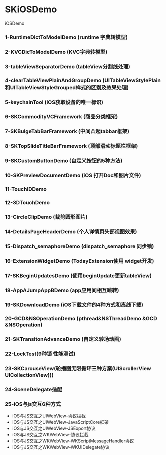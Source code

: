 # SKiOSDemo
iOSDemo



### 1-RuntimeDictToModelDemo	(runtime 字典转模型)

### 2-KVCDicToModelDemo	(KVC字典转模型)

### 3-tableViewSeparatorDemo  (tableView分割线处理)

### 4-clearTableViewPlainAndGroupDemo 	(UITableViewStylePlain和UITableViewStyleGrouped样式的区别及效果处理)

### 5-keychainTool	(iOS获取设备的唯一标识)

### 6-SKCommodityVCFramework (商品分类框架)

### 7-SKBulgeTabBarFramework	(中间凸起tabbar框架)

### 8-SKTopSlideTitleBarFramework	(顶部滑动标题栏框架)

### 9-SKCustomButtonDemo 	(自定义按钮的5种方法)

### 10-SKPreviewDocumentDemo	 (iOS 打开Doc和图片文件)

### 11-TouchIDDemo

### 12-3DTouchDemo

### 13-CircleClipDemo	(裁剪圆形图片)

### 14-DetailsPageHeaderDemo	(个人详情页头部视图效果)

### 15-Dispatch_semaphoreDemo (dispatch_semaphore 同步锁)

### 16-ExtensionWidgetDemo (TodayExtension使用 widget开发)

### 17-SKBeginUpdatesDemo (使用beginUpdate更新tableView)

### 18-AppAJumpAppBDemo (app应用间相互跳转)

### 19-SKDownloadDemo (iOS下载文件的4种方式和离线下载)

### 20-GCD&NSOperationDemo (pthread&NSThreadDemo &GCD &NSOperation)

### 21-SKTransitonAdvanceDemo (自定义转场动画)

### 22-LockTest(9种锁 性能测试)

### 23-SKCarouseView(轮播图无限循环三种方案(UIScrollerView UICollectionView)))

### 24-SceneDelegate适配

### 25-iOS与js交互6种方式
+ iOS与JS交互之UIWebView-协议拦截
+ iOS与JS交互之UIWebView-JavaScriptCore框架
+ iOS与JS交互之UIWebView-JSExport协议
+ iOS与JS交互之WKWebView-协议拦截
+ iOS与JS交互之WKWebView-WKScriptMessageHandler协议
+ iOS与JS交互之WKWebView-WKUIDelegate协议


